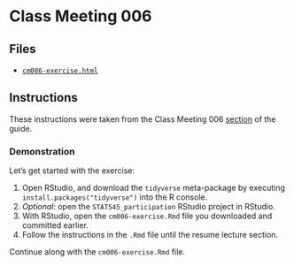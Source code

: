 # Class Meeting 006
## Files
* [`cm006-exercise.html`](https://dy-lin.github.io/STAT545-participation/cm006/cm006-exercise.html)

## Instructions
These instructions were taken from the Class Meeting 006 [section](https://stat545guidebook.netlify.com/intro-to-data-wrangling-part-i.html) of the guide.

### Demonstration
Let’s get started with the exercise:

1. Open RStudio, and download the `tidyverse` meta-package by executing `install.packages("tidyverse")` into the R console.
1. _Optional_: open the `STAT545_participation` RStudio project in RStudio.
1. With RStudio, open the `cm006-exercise.Rmd` file you downloaded and committed earlier.
1. Follow the instructions in the `.Rmd` file until the resume lecture section.

Continue along with the `cm006-exercise.Rmd` file.
